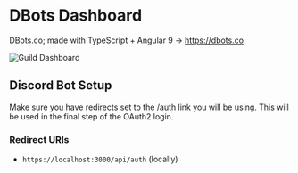 # DBots Dashboard
DBots.co; made with TypeScript + Angular 9 -> https://dbots.co

![Guild Dashboard](https://i.ibb.co/2Sjght0/dbots.png)

## Discord Bot Setup
Make sure you have redirects set to the /auth link you will be using.
This will be used in the final step of the OAuth2 login.

### Redirect URIs
- `https://localhost:3000/api/auth` (locally)